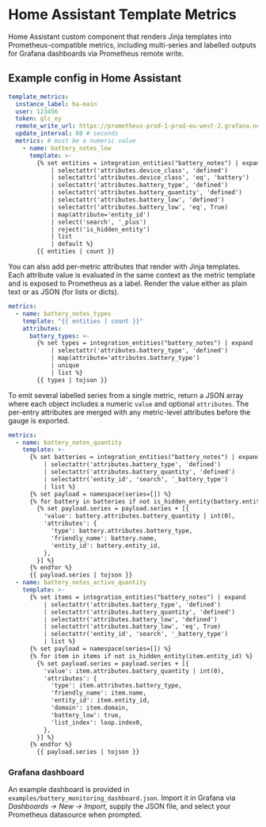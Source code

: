 # Home Assistant Template Metrics

Home Assistant custom component that renders Jinja templates into Prometheus-compatible metrics, including multi-series and labelled outputs for Grafana dashboards via Prometheus remote write.

## Example config in Home Assistant

```yaml
template_metrics:
  instance_label: ha-main
  user: 123456
  token: glc_ey
  remote_write_url: https://prometheus-prod-1-prod-eu-west-2.grafana.net/api/prom/push
  update_interval: 60 # seconds
  metrics: # must be a numeric value
    - name: battery_notes_low
      template: >-
        {% set entities = integration_entities("battery_notes") | expand
            | selectattr('attributes.device_class', 'defined')
            | selectattr('attributes.device_class', 'eq', 'battery')
            | selectattr('attributes.battery_type', 'defined')
            | selectattr('attributes.battery_quantity', 'defined')
            | selectattr('attributes.battery_low', 'defined')
            | selectattr('attributes.battery_low', 'eq', True)
            | map(attribute='entity_id')
            | select('search', '_plus')
            | reject('is_hidden_entity')
            | list
            | default %}
        {{ entities | count }}
```

You can also add per-metric attributes that render with Jinja templates. Each
attribute value is evaluated in the same context as the metric template and is
exposed to Prometheus as a label. Render the value either as plain text or as
JSON (for lists or dicts).

```yaml
metrics:
  - name: battery_notes_types
    template: "{{ entities | count }}"
    attributes:
      battery_types: >-
        {% set types = integration_entities("battery_notes") | expand
            | selectattr('attributes.battery_type', 'defined')
            | map(attribute='attributes.battery_type')
            | unique
            | list %}
        {{ types | tojson }}
```

To emit several labelled series from a single metric, return a JSON array where
each object includes a numeric `value` and optional `attributes`. The per-entry
attributes are merged with any metric-level attributes before the gauge is
exported.

```yaml
metrics:
  - name: battery_notes_quantity
    template: >-
      {% set batteries = integration_entities("battery_notes") | expand
          | selectattr('attributes.battery_type', 'defined')
          | selectattr('attributes.battery_quantity', 'defined')
          | selectattr('entity_id', 'search', '_battery_type')
          | list %}
      {% set payload = namespace(series=[]) %}
      {% for battery in batteries if not is_hidden_entity(battery.entity_id) %}
        {% set payload.series = payload.series + [{
          'value': battery.attributes.battery_quantity | int(0),
          'attributes': {
            'type': battery.attributes.battery_type,
            'friendly_name': battery.name,
            'entity_id': battery.entity_id,
          },
        }] %}
      {% endfor %}
      {{ payload.series | tojson }}
  - name: battery_notes_active_quantity
    template: >-
      {% set items = integration_entities("battery_notes") | expand
          | selectattr('attributes.battery_type', 'defined')
          | selectattr('attributes.battery_quantity', 'defined')
          | selectattr('attributes.battery_low', 'defined')
          | selectattr('attributes.battery_low', 'eq', True)
          | selectattr('entity_id', 'search', '_battery_type')
          | list %}
      {% set payload = namespace(series=[]) %}
      {% for item in items if not is_hidden_entity(item.entity_id) %}
        {% set payload.series = payload.series + [{
          'value': item.attributes.battery_quantity | int(0),
          'attributes': {
            'type': item.attributes.battery_type,
            'friendly_name': item.name,
            'entity_id': item.entity_id,
            'domain': item.domain,
            'battery_low': true,
            'list_index': loop.index0,
          },
        }] %}
      {% endfor %}
        {{ payload.series | tojson }}
```

### Grafana dashboard

An example dashboard is provided in `examples/battery_monitoring_dashboard.json`.
Import it in Grafana via *Dashboards → New → Import*, supply the JSON file, and
select your Prometheus datasource when prompted.
